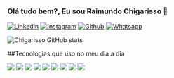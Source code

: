 ### Olá tudo bem?, Eu sou Raimundo Chigarisso 👋
[![Linkedin](https://img.shields.io/badge/LinkedIn-0077B5?style=for-the-badge&logo=linkedin&logoColor=white)](https://mz.linkedin.com/in/raimundo-chigarisso-806735231)
[![Instagram](https://img.shields.io/badge/Instagram-E4405F?style=for-the-badge&logo=instagram&logoColor=white)](https://www.instagram.com/rymond_xs/)
[![Github](https://img.shields.io/badge/GitHub-100000?style=for-the-badge&logo=github&logoColor=white)](https://github.com/mundinho340)
[![Whatsapp](https://img.shields.io/badge/WhatsApp-25D366?style=for-the-badge&logo=whatsapp&logoColor=white)]()

![Chigarisso GitHub stats](https://github-readme-stats.vercel.app/api?username=mundinho340&show_icons=true&theme=tokyonight)

##Tecnologias que uso no meu dia a dia
<div style="display:inline_block">
  <img src="https://img.shields.io/badge/MySQL-005C84?style=for-the-badge&logo=mysql&logoColor=white" />
  <img src="https://img.shields.io/badge/gimp-5C5543?style=for-the-badge&logo=gimp&logoColor=white" />
  <img src="https://img.shields.io/badge/CSS3-1572B6?style=for-the-badge&logo=css3&logoColor=white" />
  <img src="https://img.shields.io/badge/HTML5-E34F26?style=for-the-badge&logo=html5&logoColor=white" />
  <img src="https://img.shields.io/badge/JavaScript-323330?style=for-the-badge&logo=javascript&logoColor=F7DF1E" />
  <img src="https://img.shields.io/badge/Node.js-43853D?style=for-the-badge&logo=node.js&logoColor=white" />
  <img src="https://img.shields.io/badge/JavaScript-F7DF1E?style=for-the-badge&logo=javascript&logoColor=black" />
  <img src="https://img.shields.io/badge/Python-3776AB?style=for-the-badge&logo=python&logoColor=white" />
  <img src="https://img.shields.io/badge/React-20232A?style=for-the-badge&logo=react&logoColor=61DAFB" />
</div>

